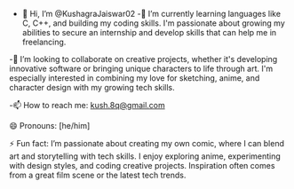 - 👋 Hi, I’m @KushagraJaiswar02
-🌱 I’m currently learning languages like C, C++, and building my coding skills.
I'm passionate about growing my abilities to secure an internship and develop skills that can help me in freelancing.

-💞️ I’m looking to collaborate on creative projects, whether it's developing innovative software or bringing unique characters to life through art.
I'm especially interested in combining my love for sketching, anime, and character design with my growing tech skills.

-📫 How to reach me: kush.8q@gmail.com

😄 Pronouns: [he/him]

⚡ Fun fact:  I’m passionate about creating my own comic, where I can blend art and storytelling with tech skills.
I enjoy exploring anime, experimenting with design styles, and coding creative projects. 
Inspiration often comes from a great film scene or the latest tech trends.



<!---
KushagraJaiswar02/KushagraJaiswar02 is a ✨ special ✨ repository because its `README.md` (this file) appears on your GitHub profile.
You can click the Preview link to take a look at your changes.
--->
